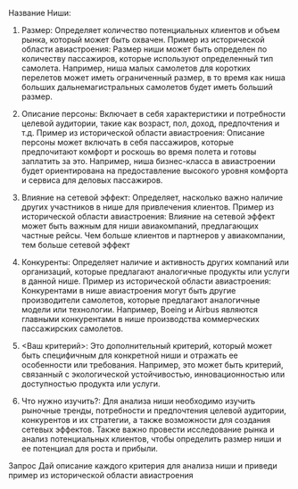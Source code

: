 Название Ниши: 

1. Размер: Определяет количество потенциальных клиентов и объем рынка, который может быть охвачен. 
   Пример из исторической области авиастроения: Размер ниши может быть определен по количеству пассажиров, которые используют определенный тип самолета. Например, ниша малых самолетов для коротких перелетов может иметь ограниченный размер, в то время как ниша больших дальнемагистральных самолетов будет иметь больший размер.

1. Описание персоны: Включает в себя характеристики и потребности целевой аудитории, такие как возраст, пол, доход, предпочтения и т.д. 
   Пример из исторической области авиастроения: Описание персоны может включать в себя пассажиров, которые предпочитают комфорт и роскошь во время полета и готовы заплатить за это. Например, ниша бизнес-класса в авиастроении будет ориентирована на предоставление высокого уровня комфорта и сервиса для деловых пассажиров.

1. Влияние на сетевой эффект: Определяет, насколько важно наличие других участников в нише для привлечения клиентов. 
   Пример из исторической области авиастроения: Влияние на сетевой эффект может быть важным для ниши авиакомпаний, предлагающих частные рейсы. Чем больше клиентов и партнеров у авиакомпании, тем больше сетевой эффект

1. Конкуренты: Определяет наличие и активность других компаний или организаций, которые предлагают аналогичные продукты или услуги в данной нише. 
   Пример из исторической области авиастроения: Конкурентами в нише авиастроения могут быть другие производители самолетов, которые предлагают аналогичные модели или технологии. Например, Boeing и Airbus являются главными конкурентами в нише производства коммерческих пассажирских самолетов.

1. \<Ваш критерий>: Это дополнительный критерий, который может быть специфичным для конкретной ниши и отражать ее особенности или требования. Например, это может быть критерий, связанный с экологической устойчивостью, инновационностью или доступностью продукта или услуги.

1. Что нужно изучить?: Для анализа ниши необходимо изучить рыночные тренды, потребности и предпочтения целевой аудитории, конкурентов и их стратегии, а также возможности для создания сетевых эффектов. Также важно провести исследование рынка и анализ потенциальных клиентов, чтобы определить размер ниши и ее потенциал для роста и прибыли.

Запрос Дай описание каждого критерия для анализа ниши и приведи пример из исторической области авиастроения
